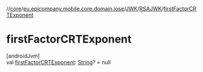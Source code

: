 //[core](../../../../index.md)/[eu.epicompany.mobile.core.domain.jose](../../index.md)/[JWK](../index.md)/[RSAJWK](index.md)/[firstFactorCRTExponent](first-factor-c-r-t-exponent.md)

# firstFactorCRTExponent

[androidJvm]\
val [firstFactorCRTExponent](first-factor-c-r-t-exponent.md): [String](https://kotlinlang.org/api/latest/jvm/stdlib/kotlin/-string/index.html)? = null

